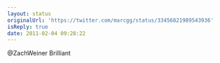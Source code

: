 ```yaml
---
layout: status
originalUrl: 'https://twitter.com/marcgg/status/33456821989543936'
isReply: true
date: 2011-02-04 09:28:22
---
```


@ZachWeiner Brilliant
